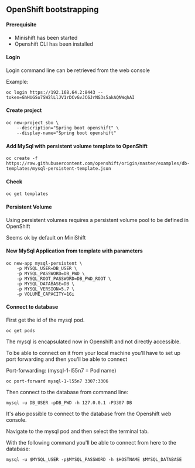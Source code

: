 ## OpenShift bootstrapping

#### Prerequisite
- Minishift has been started
- Openshift CLI has been installed

#### Login
Login command line can be retrieved from the web console

Example:
```
oc login https://192.168.64.2:8443 --token=GhHUGSo7SW2lLlJV1rDCvGvJC6JrNG3s5akAQNWqhAI
```

#### Create project
```
oc new-project sbo \
    --description="Spring boot openshift" \
    --display-name="Spring boot openshift"
```

#### Add MySql with persistent volume template to OpenShift
```
oc create -f https://raw.githubusercontent.com/openshift/origin/master/examples/db-templates/mysql-persistent-template.json
```

#### Check
```
oc get templates
```

#### Persistent Volume
Using persistent volumes requires a persistent volume pool to be defined in OpenShift

Seems ok by default on MiniShift

#### New MySql Application from template with parameters
```
oc new-app mysql-persistent \
    -p MYSQL_USER=DB_USER \
    -p MYSQL_PASSWORD=DB_PWD \
    -p MYSQL_ROOT_PASSWORD=DB_PWD_ROOT \
    -p MYSQL_DATABASE=DB \
    -p MYSQL_VERSION=5.7 \
    -p VOLUME_CAPACITY=1Gi
```

#### Connect to database
First get the id of the mysql pod.
```
oc get pods
```

The mysql is encapsulated now in Openshift and not directly accessible.

To be able to connect on it from your local machine you'll have to set up port forwarding and then you'll be able to connect

Port-forwarding: (mysql-1-l55n7 = Pod name)
```
oc port-forward mysql-1-l55n7 3307:3306
```
Then connect to the database from command line:
```
mysql -u DB_USER -pDB_PWD -h 127.0.0.1 -P3307 DB
```

It's also possible to connect to the database from the Openshift web console.

Navigate to the mysql pod and then select the terminal tab.

With the following command you'll be able to connect from here to the database:
```
mysql -u $MYSQL_USER -p$MYSQL_PASSWORD -h $HOSTNAME $MYSQL_DATABASE
```

